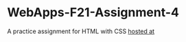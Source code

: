 # WebApps-F21-Assignment-4
A practice assignment for HTML with CSS
[hosted at](https://44-563-webapps-f21.github.io/webapps-f21-assignment-4-vinay564/play.html)